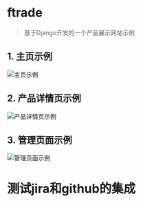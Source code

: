 # ftrade
> 基于Django开发的一个产品展示网站示例

## 1. 主页示例
![主页示例](./doc/主页.png)
## 2. 产品详情页示例
![产品详情页示例](./doc/产品详情页.png)
## 3. 管理页面示例
![管理页面示例](./doc/管理页面.png)


# 测试jira和github的集成
